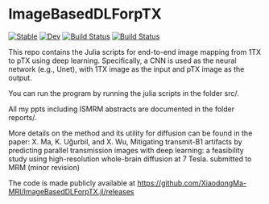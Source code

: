 # ImageBasedDLForpTX

[![Stable](https://img.shields.io/badge/docs-stable-blue.svg)](https://ma000311.github.io/ImageBasedDLForpTX.jl/stable)
[![Dev](https://img.shields.io/badge/docs-dev-blue.svg)](https://ma000311.github.io/ImageBasedDLForpTX.jl/dev)
[![Build Status](https://travis-ci.com/ma000311/ImageBasedDLForpTX.jl.svg?branch=master)](https://travis-ci.com/ma000311/ImageBasedDLForpTX.jl)
[![Build Status](https://ci.appveyor.com/api/projects/status/github/ma000311/ImageBasedDLForpTX.jl?svg=true)](https://ci.appveyor.com/project/ma000311/ImageBasedDLForpTX-jl)

This repo contains the Julia scripts for end-to-end image mapping from 1TX to pTX using deep learning.
Specifically, a CNN is used as the neural network (e.g., Unet), with 1TX image as the input and pTX image as the output.

You can run the program by running the julia scripts in the folder src/.

All my ppts including ISMRM abstracts are documented in the folder reports/.

More details on the method and its utility for diffusion can be found in the paper: X. Ma, K. Uğurbil, and X. Wu, Mitigating transmit-B1 artifacts by predicting parallel transmission images with deep learning: a feasibility study using high-resolution whole-brain diffusion at 7 Tesla. submitted to MRM (minor revision)

The code is made publicly available at https://github.com/XiaodongMa-MRI/ImageBasedDLForpTX.jl/releases
